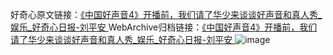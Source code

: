 好奇心原文链接：[《中国好声音4》开播前，我们请了华少来谈谈好声音和真人秀_娱乐_好奇心日报-刘平安 ](https://www.qdaily.com/articles/11074.html)
WebArchive归档链接：[《中国好声音4》开播前，我们请了华少来谈谈好声音和真人秀_娱乐_好奇心日报-刘平安 ](http://web.archive.org/web/20170117144415/http://www.qdaily.com:80/articles/11074.html)
![image](http://ww3.sinaimg.cn/large/007d5XDply1g3wcplqltsj30u08qre82)